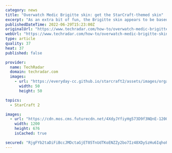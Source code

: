 ```yaml
---
category: news
title: "Overwatch Medic Brigitte skin: get the StarCraft-themed skin"
excerpt: "As an extra bit of fun, the Brigitte skin appears to be based on the StarCraft 2 medic units. It’s not pointed out in any of the marketing materials, but the resemblance is certainly uncanny."
publishedDateTime: 2022-06-29T15:23:00Z
originalUrl: "https://www.techradar.com/how-to/overwatch-medic-brigitte-skin-get-the-starcraft-themed-skin"
webUrl: "https://www.techradar.com/how-to/overwatch-medic-brigitte-skin-get-the-starcraft-themed-skin"
type: article
quality: 37
heat: 37
published: false

provider:
  name: TechRadar
  domain: techradar.com
  images:
    - url: "https://everyday-cc.github.io/starcraft2/assets/images/organizations/techradar.com-50x50.jpg"
      width: 50
      height: 50

topics:
  - StarCraft 2

images:
  - url: "https://cdn.mos.cms.futurecdn.net/4XdyJYfiyHg573D9f3NQnE-1200-80.jpg"
    width: 1200
    height: 676
    isCached: true

secured: "RjgFYb2taDiFiBccJMDctaGjET05TnUdTKoENZZy2bo7Iz48XDySzHu6IqhoPnpo+EXMY7VhEak4Vw9hlmBjDQbSBGeT9PvY+nImyiqqo9aw0FcwqRefixh1a0XLsWNzPa+LcowevjdR2Z0Xmi1FTb/NCla5payCUl0O68/g8UbdJqTozKCV1D2MxBxk9uj4o8w6ZlBOm2Ik9aQW0F8BZ3BEXofMb3e65UrxwPi4/hLZdkP54SUJaPGAy6Rnizw/qzmfo58sPDqTeIt9NbAEQ7QWDWqdzATGbJ0a6/JQINfcLrhChTed1d+8TUzhCmyjCZjiqognx0+kKmLoxfyXJZJjdNUiHwx/tDyUe0wTa5A=;Q4+uFE873AMZn6dJnnuXFw=="
---
```


